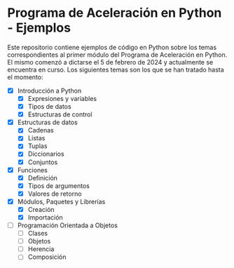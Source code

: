# Programa de Aceleración en Python - Ejemplos

Este repositorio contiene ejemplos de código en Python sobre los temas correspondientes al primer módulo del Programa de Aceleración en Python. El mismo comenzó a dictarse el 5 de febrero de 2024 y actualmente se encuentra en curso. Los siguientes temas son los que se han tratado hasta el momento:

- [x] Introducción a Python
    - [x] Expresiones y variables
    - [x] Tipos de datos
    - [x] Estructuras de control
- [x] Estructuras de datos
    - [x] Cadenas
    - [x] Listas
    - [x] Tuplas
    - [x] Diccionarios
    - [x] Conjuntos
- [x] Funciones
    - [x] Definición
    - [x] Tipos de argumentos
    - [x] Valores de retorno
- [x] Módulos, Paquetes y Librerías
    - [x] Creación
    - [x] Importación
- [ ] Programación Orientada a Objetos
    - [ ] Clases
    - [ ] Objetos
    - [ ] Herencia
    - [ ] Composición